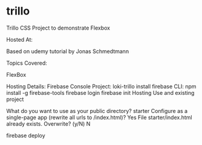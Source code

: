 # trillo

Trillo CSS Project to demonstrate Flexbox

Hosted At: 

Based on udemy tutorial by Jonas Schmedtmann

Topics Covered:

FlexBox

Hosting Details:
Firebase Console
Project: loki-trillo
install firebase CLI: npm install -g firebase-tools
firebase login
firebase init
Hosting
Use and existing project 

What do you want to use as your public directory? starter
Configure as a single-page app (rewrite all urls to /index.html)? Yes
 File starter/index.html already exists. Overwrite? (y/N) N

 firebase deploy